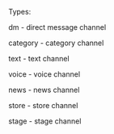 Types:


dm - direct message channel  

category - category channel

text - text channel

voice - voice channel

news - news channel

store - store channel

stage - stage channel